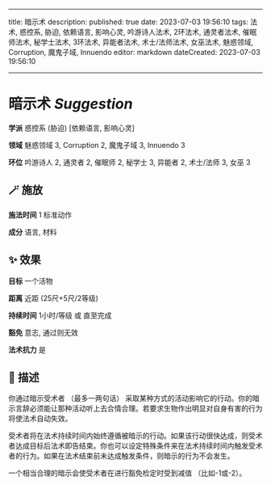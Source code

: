 
---
title: 暗示术
description: 
published: true
date: 2023-07-03 19:56:10
tags: 法术, 惑控系, 胁迫, 依赖语言, 影响心灵, 吟游诗人法术, 2环法术, 通灵者法术, 催眠师法术, 秘学士法术, 3环法术, 异能者法术, 术士/法师法术, 女巫法术, 魅惑领域, Corruption, 魔鬼子域, Innuendo
editor: markdown
dateCreated: 2023-07-03 19:56:10

---

# **暗示术** *Suggestion*

**学派** 惑控系 (胁迫) \[依赖语言, 影响心灵\] 

**领域** 魅惑领域 3, Corruption 2, 魔鬼子域 3, Innuendo 3

**环位** 吟游诗人 2, 通灵者 2, 催眠师 2, 秘学士 3, 异能者 2, 术士/法师 3, 女巫 3

## 🪄 施放

**施法时间** 1 标准动作

**成分** 语言, 材料

## ✨ 效果 

**目标** 一个活物 

**距离** 近距 (25尺+5尺/2等级)  

**持续时间** 1小时/等级 或 直至完成 

**豁免** 意志, 通过则无效

**法术抗力** 是

## 📖 描述

你通过暗示受术者 （最多一两句话） 采取某种方式的活动影响它的行动。你的暗示言辞必须能让那种活动听上去合情合理。若要求生物作出明显对自身有害的行为将使法术自动失效。

受术者将在法术持续时间内始终遵循被暗示的行动。如果该行动很快达成，则受术者达成目标后法术即告结束。你也可以设定特殊条件来在法术持续时间内触发受术者的行为。如果在法术结束前未达成触发条件，则暗示的行为不会发生。

一个相当合理的暗示会使受术者在进行豁免检定时受到减值 （比如-1或-2）。
    